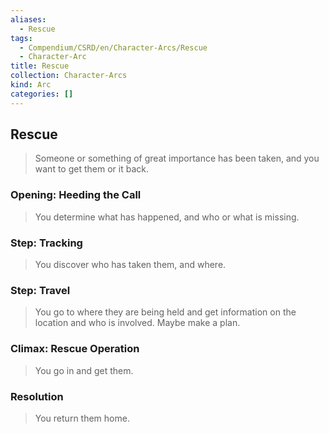 ```yaml
---
aliases:
  - Rescue
tags:
  - Compendium/CSRD/en/Character-Arcs/Rescue
  - Character-Arc
title: Rescue
collection: Character-Arcs
kind: Arc
categories: []
---
```

## Rescue  
>Someone or something of great importance has been taken, and you want to get them or it back.  
### Opening: Heeding the Call    
>You determine what has happened, and who or what is missing.  
### Step: Tracking    
>You discover who has taken them, and where.  
### Step: Travel    
>You go to where they are being held and get information on the location and who is involved. Maybe make a plan.  
### Climax: Rescue Operation    
>You go in and get them.   
### Resolution    
>You return them home.
